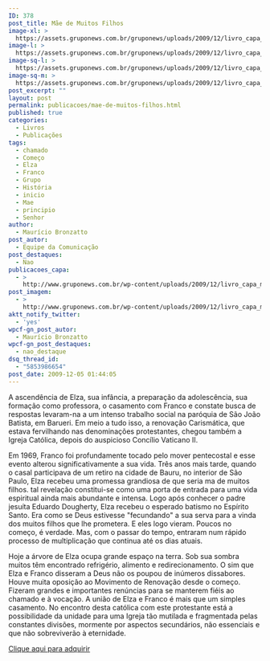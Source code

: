 ```yaml
---
ID: 378
post_title: Mãe de Muitos Filhos
image-xl: >
  https://assets.gruponews.com.br/gruponews/uploads/2009/12/livro_capa_mae_filhos-960x1080.jpg
image-l: >
  https://assets.gruponews.com.br/gruponews/uploads/2009/12/livro_capa_mae_filhos-960x720.jpg
image-sq-l: >
  https://assets.gruponews.com.br/gruponews/uploads/2009/12/livro_capa_mae_filhos-960x1280.jpg
image-sq-m: >
  https://assets.gruponews.com.br/gruponews/uploads/2009/12/livro_capa_mae_filhos-720x720.jpg
post_excerpt: ""
layout: post
permalink: publicacoes/mae-de-muitos-filhos.html
published: true
categories:
  - Livros
  - Publicações
tags:
  - chamado
  - Começo
  - Elza
  - Franco
  - Grupo
  - História
  - inicio
  - Mae
  - principio
  - Senhor
author:
  - Maurício Bronzatto
post_autor:
  - Equipe da Comunicação
post_destaques:
  - Nao
publicacoes_capa:
  - >
    http://www.gruponews.com.br/wp-content/uploads/2009/12/livro_capa_mae_filhos.jpg
post_imagem:
  - >
    http://www.gruponews.com.br/wp-content/uploads/2009/12/livro_capa_mae_filhos.jpg
aktt_notify_twitter:
  - 'yes'
wpcf-gn_post_autor:
  - Maurício Bronzatto
wpcf-gn_post_destaques:
  - nao_destaque
dsq_thread_id:
  - "5853986654"
post_date: 2009-12-05 01:44:05
---
```

A ascendência de Elza, sua infância, a preparação da adolescência, sua formação como professora, o casamento com Franco e constate busca de respostas levaram-na a um intenso trabalho social na paróquia de São João Batista, em Barueri. Em meio a tudo isso, a renovação Carismática, que estava fervilhando nas denominações protestantes, chegou também a Igreja Católica, depois do auspicioso Concílio Vaticano II.

Em 1969, Franco foi profundamente tocado pelo mover pentecostal e esse evento alterou significativamente a sua vida. Três anos mais tarde, quando o casal participava de um retiro na cidade de Bauru, no interior de São Paulo, Elza recebeu uma promessa grandiosa de que seria ma de muitos filhos. tal revelação constitui-se como uma porta de entrada para uma vida espiritual ainda mais abundante e intensa. Logo após conhecer o padre jesuíta Eduardo Dougherty, Elza recebeu o esperado batismo no Espírito Santo. Era como se Deus estivesse "fecundando" a sua serva para a vinda dos muitos filhos que lhe prometera. E eles logo vieram. Poucos no começo, é verdade. Mas, com o passar do tempo, entraram num rápido processo de multiplicação que continua até os dias atuais.

Hoje a árvore de Elza ocupa grande espaço na terra. Sob sua sombra muitos têm encontrado refrigério, alimento e redirecionamento. O sim que Elza e Franco disseram a Deus não os poupou de inúmeros dissabores. Houve muita oposição ao Movimento de Renovação desde o começo. Fizeram grandes e importantes renúncias para se manterem fiéis ao chamado e à vocação. A união de Elza e Franco é mais que um simples casamento. No encontro desta católica com este protestante está a possibilidade da unidade para uma Igreja tão mutilada e fragmentada pelas constantes divisões, mormente por aspectos secundários, não essenciais e que não sobreviverão à eternidade.

<a href="#">Clique aqui para adquirir</a>